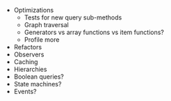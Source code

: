 - Optimizations
  - Tests for new query sub-methods 
  - Graph traversal
  - Generators vs array functions vs item functions?
  - Profile more
- Refactors
- Observers
- Caching
- Hierarchies
- Boolean queries?
- State machines?
- Events?
